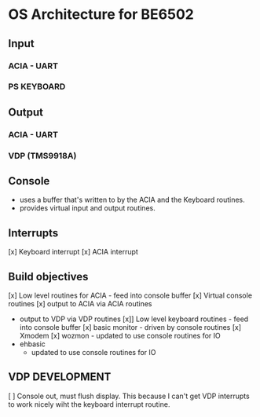 # OS Architecture for BE6502

## Input

### ACIA - UART

### PS KEYBOARD

## Output

### ACIA - UART

### VDP (TMS9918A)

## Console

- uses a buffer that's written to by the ACIA and the Keyboard routines.
- provides virtual input and output routines.

## Interrupts

[x] Keyboard interrupt
[x] ACIA interrupt

## Build objectives

[x] Low level routines for ACIA - feed into console buffer
[x] Virtual console routines
   [x] output to ACIA via ACIA routines
   - output to VDP via VDP routines
[x]] Low level keyboard routines - feed into console buffer
[x] basic monitor
    - driven by console routines
[x] Xmodem
[x] wozmon
    - updated to use console routines for IO
- ehbasic
    - updated to use console routines for IO

## VDP DEVELOPMENT

[ ] Console out, must flush display.  This because I can't get VDP interrupts to work nicely wiht the keyboard interrupt routine.